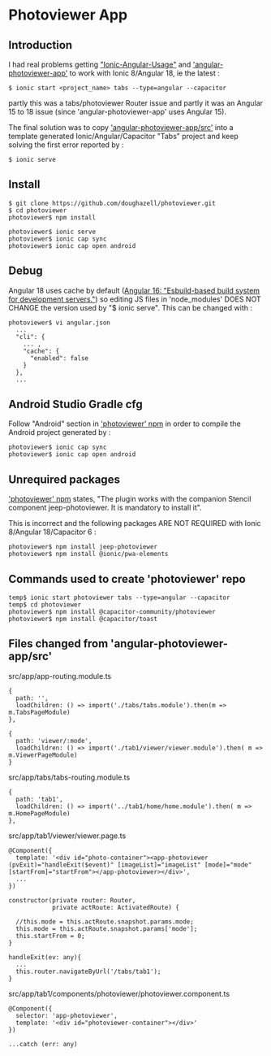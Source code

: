 # Photoviewer App

## Introduction
I had real problems getting ["Ionic-Angular-Usage"](https://github.com/capacitor-community/photoviewer/blob/main/docs/Ionic-Angular-Usage.md) and ['angular-photoviewer-app'](https://github.com/jepiqueau/angular-photoviewer-app) to work with Ionic 8/Angular 18, ie the latest :

```
$ ionic start <project_name> tabs --type=angular --capacitor
```

partly this was a tabs/photoviewer Router issue and partly it was an Angular 15 to 18 issue (since 'angular-photoviewer-app' uses Angular 15).

The final solution was to copy ['angular-photoviewer-app/src'](https://github.com/jepiqueau/angular-photoviewer-app/tree/main/src) into a template generated Ionic/Angular/Capacitor "Tabs" project and keep solving the first error reported by :

```
$ ionic serve
```

## Install
```
$ git clone https://github.com/doughazell/photoviewer.git
$ cd photoviewer
photoviewer$ npm install

photoviewer$ ionic serve
photoviewer$ ionic cap sync
photoviewer$ ionic cap open android
```

## Debug
Angular 18 uses cache by default ([Angular 16: "Esbuild-based build system for development servers."](https://en.wikipedia.org/wiki/Angular_(web_framework)#Version_history)) so editing JS files in 'node_modules' DOES NOT CHANGE the version used by "$ ionic serve".  This can be changed with :

```
photoviewer$ vi angular.json
  ...
  "cli": {
    ... ,
    "cache": {
      "enabled": false
    }
  },
  ...
```

## Android Studio Gradle cfg
Follow "Android" section in ['photoviewer' npm](https://www.npmjs.com/package/@capacitor-community/photoviewer) in order to compile the Android project generated by :

```
photoviewer$ ionic cap sync
photoviewer$ ionic cap open android
```

## Unrequired packages
['photoviewer' npm](https://www.npmjs.com/package/@capacitor-community/photoviewer) states, "The plugin works with the companion Stencil component jeep-photoviewer. It is mandatory to install it".  

This is incorrect and the following packages ARE NOT REQUIRED with Ionic 8/Angular 18/Capacitor 6 :

```
photoviewer$ npm install jeep-photoviewer
photoviewer$ npm install @ionic/pwa-elements
```

## Commands used to create 'photoviewer' repo
```
temp$ ionic start photoviewer tabs --type=angular --capacitor
temp$ cd photoviewer
photoviewer$ npm install @capacitor-community/photoviewer
photoviewer$ npm install @capacitor/toast
```

## Files changed from 'angular-photoviewer-app/src'
src/app/app-routing.module.ts
```
{
  path: '',
  loadChildren: () => import('./tabs/tabs.module').then(m => m.TabsPageModule)
},

{
  path: 'viewer/:mode',
  loadChildren: () => import('./tab1/viewer/viewer.module').then( m => m.ViewerPageModule)
}
```

src/app/tabs/tabs-routing.module.ts
```
{
  path: 'tab1',
  loadChildren: () => import('../tab1/home/home.module').then( m => m.HomePageModule)
},
```

src/app/tab1/viewer/viewer.page.ts
```
@Component({
  template: '<div id="photo-container"><app-photoviewer (pvExit)="handleExit($event)" [imageList]="imageList" [mode]="mode" [startFrom]="startFrom"></app-photoviewer></div>',
  ...
})

constructor(private router: Router,
            private actRoute: ActivatedRoute) {

  //this.mode = this.actRoute.snapshot.params.mode;
  this.mode = this.actRoute.snapshot.params['mode'];
  this.startFrom = 0;
}

handleExit(ev: any){
  ...
  this.router.navigateByUrl('/tabs/tab1');
}
```

src/app/tab1/components/photoviewer/photoviewer.component.ts
```
@Component({
  selector: 'app-photoviewer',
  template: '<div id="photoviewer-container"></div>'
})

...catch (err: any)
```